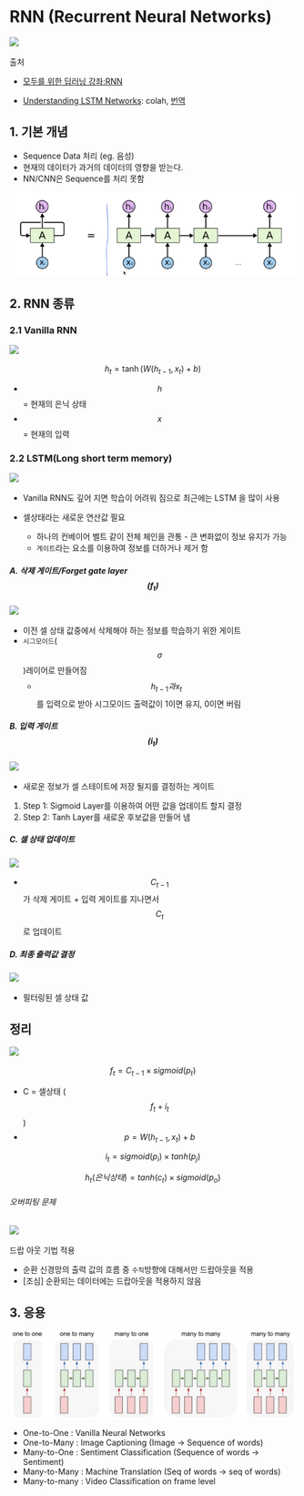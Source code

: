 
# RNN (Recurrent Neural Networks)
![](https://cdn-images-1.medium.com/max/800/1*laH0_xXEkFE0lKJu54gkFQ.png)

출처 
- [모두를 위한 딥러닝 강좌:RNN](https://youtu.be/-SHPG_KMUkQ?list=PLlMkM4tgfjnLSOjrEJN31gZATbcj_MpUm0)
* [Understanding LSTM Networks](http://colah.github.io/posts/2015-08-Understanding-LSTMs/): colah, [번역](https://brunch.co.kr/@chris-song/9)

## 1. 기본 개념 
* Sequence Data 처리 (eg. 음성)
* 현재의 데이터가 과거의 데이터의 영향을 받는다. 
* NN/CNN은 Sequence를 처리 못함

![](/assets/rnn1.PNG)


## 2. RNN 종류 
### 2.1 Vanilla RNN 
![](http://i.imgur.com/SmXtkHi.png)

$$ h_t = \tanh(W(h_{t-1}, x_t)+b) $$
- $$h$$ = 현재의 은닉 상태
- $$x$$ = 현재의 입력 

### 2.2 LSTM(Long short term memory)

![](http://colah.github.io/posts/2015-08-Understanding-LSTMs/img/LSTM3-chain.png)

- Vanilla RNN도 깊어 지면 학습이 어려워 짐으로 최근에는 LSTM 을 많이 사용 

- 셀상태라는 새로운 연산값 필요
    - 하나의 컨베이어 벨트 같이 전체 체인을 관통 - 큰 변화없이 정보 유지가 가능
    - `게이트`라는 요소를 이용하여 정보를 더하거나 제거 함 

##### A. 삭제 게이트/Forget gate layer$$(f_t)$$
![](http://colah.github.io/posts/2015-08-Understanding-LSTMs/img/LSTM3-focus-f.png)

- 이전 셀 상태 값중에서 삭제해야 하는 정보를 학습하기 위한 게이트 
- `시그모이드`($$\sigma$$)레이어로 만들어짐 
    - $$ h_{t-1} 과 x_t$$를 입력으로 받아 시그모이드 출력값이 1이면 유지, 0이면 버림 



    
##### B. 입력 게이트$$(i_t)$$
![](http://colah.github.io/posts/2015-08-Understanding-LSTMs/img/LSTM3-focus-i.png)

- 새로운 정보가 셀 스테이트에 저장 될지를 결정하는 게이트 

1. Step 1: Sigmoid Layer를 이용하여 어떤 값을 업데이트 할지 결정 
2. Step 2: Tanh Layer를 새로운 후보값을 만들어 냄 

##### C. 셀 상태 업데이트 
![](http://colah.github.io/posts/2015-08-Understanding-LSTMs/img/LSTM3-focus-C.png)

- $$ C_{t-1}$$ 가 삭제 게이트 + 입력 게이트를 지나면서 $$ C_t $$로 업데이트 

##### D. 최종 출력값 결정 
![](https://t1.daumcdn.net/thumb/R1280x0/?fname=http://t1.daumcdn.net/brunch/service/user/IgT/image/31zZPrqx8Q8-JTRE_gWuFGtVgGE.png)

- 필터링된 셀 상태 값 


## 정리 
![](http://i.imgur.com/nHQGkpq.png)

$$ f_t = C_{t-1} \times sigmoid(p_t) $$
- C = 셀상태 ($$ f_t + i_t $$)
- $$ p =  W(h_{t-1}, x_t)+b $$

$$ i_t = sigmoid(p_i) \times tanh(p_j) $$

$$ h_t(은닉상태) = tanh(c_t) \times sigmoid(p_o) $$

######  오버피팅 문제 
![](http://i.imgur.com/2MP1BaQ.png)

드랍 아웃 기법 적용 
- 순환 신경망의 출력 값의 흐름 중 `수직`방향에 대해서만 드랍아웃을 적용
- [조심] 순환되는 데이터에는 드랍아웃을 적용하지 않음 


## 3. 응용
![](/assets/list_of_RNN.png)
- One-to-One : Vanilla Neural Networks
- One-to-Many : Image Captioning (Image -> Sequence of words)
- Many-to-One : Sentiment Classification (Sequence of words -> Sentiment)
- Many-to-Many : Machine Translation (Seq of words -> seq of words)
- Many-to-many : Video Classification on frame level